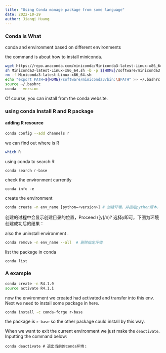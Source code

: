 ```yaml
---
title: "Using Conda manage package from some language"
date: 2022-10-29
author: Jianqi Huang
---
```


### Conda is What

conda and environment based on different environments

the command is about how to install miniconda.

```bash
wget https://repo.anaconda.com/miniconda/Miniconda3-latest-Linux-x86_64.sh
sh Miniconda3-latest-Linux-x86_64.sh -b -p ${HOME}/software/miniconda3
rm -f Miniconda3-latest-Linux-x86_64.sh
echo "export PATH=${HOME}/software/miniconda3/bin:\$PATH" >> ~/.bashrc
source ~/.bashrc
conda --version
```

Of course, you can install from the conda website.



### using conda Install R and R package

#### adding R resource

```bash
conda config --add channels r
```

we can find out where is R

```bash
which R
```

using conda to search R

```
conda search r-base
```

check the environment currently

```
conda info -e     
```

create the environment

```bash
conda create -n env_name [python=<version>] # 创建环境，并指定python版本，或者安装包等；
```

创建的过程中会显示创建目录的位置，Proceed ([y]/n)? 选择y即可，下图为环境创建成功后的结果：

also the uninstall environment .

```bash
conda remove -n env_name --all  # 删除指定环境
```

list the package in conda 

```
conda list 
```



### A example

```bash
conda create -n R4.1.0
source activate R4.1.1
```

now the environment we created had activated and transfer into this env. Next we need to install some package in here.

```bash
conda install -c conda-forge r-base
```

the package is `r-base` so the other package could install by this way.

When we want to exit the current environment we just make the `deactivate`. Inputting the command below:

```
conda deactivate # 退出当前的conda环境；
```

